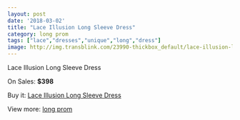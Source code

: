 ```yaml
---
layout: post
date: '2018-03-02'
title: "Lace Illusion Long Sleeve Dress"
category: long prom
tags: ["lace","dresses","unique","long","dress"]
image: http://img.transblink.com/23990-thickbox_default/lace-illusion-long-sleeve-dress.jpg
---
```

Lace Illusion Long Sleeve Dress

On Sales: **$398**
<a href="https://www.transblink.com/en/long-prom/7608-lace-illusion-long-sleeve-dress.html"><amp-img layout="responsive" width="600" height="600" src="//img.transblink.com/23990-thickbox_default/lace-illusion-long-sleeve-dress.jpg" alt="Lace Illusion Long Sleeve Dress 0" /></a>
<a href="https://www.transblink.com/en/long-prom/7608-lace-illusion-long-sleeve-dress.html"><amp-img layout="responsive" width="600" height="600" src="//img.transblink.com/23993-thickbox_default/lace-illusion-long-sleeve-dress.jpg" alt="Lace Illusion Long Sleeve Dress 1" /></a>
<a href="https://www.transblink.com/en/long-prom/7608-lace-illusion-long-sleeve-dress.html"><amp-img layout="responsive" width="600" height="600" src="//img.transblink.com/23992-thickbox_default/lace-illusion-long-sleeve-dress.jpg" alt="Lace Illusion Long Sleeve Dress 2" /></a>
<a href="https://www.transblink.com/en/long-prom/7608-lace-illusion-long-sleeve-dress.html"><amp-img layout="responsive" width="600" height="600" src="//img.transblink.com/23991-thickbox_default/lace-illusion-long-sleeve-dress.jpg" alt="Lace Illusion Long Sleeve Dress 3" /></a>

Buy it: [Lace Illusion Long Sleeve Dress](https://www.transblink.com/en/long-prom/7608-lace-illusion-long-sleeve-dress.html "Lace Illusion Long Sleeve Dress")

View more: [long prom](https://www.transblink.com/en/58-long-prom "long prom")